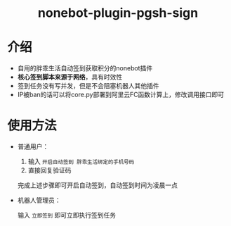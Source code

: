 <div align="center">

# nonebot-plugin-pgsh-sign
</div>

# 介绍
- 自用的胖乖生活自动签到获取积分的nonebot插件
- **核心签到脚本来源于网络**，具有时效性
- 签到任务没有写并发，但是不会阻塞机器人其他插件
- IP被ban的话可以将core.py部署到阿里云FC函数计算上，修改调用接口即可

# 使用方法
- 普通用户：
  1. 输入 `开启自动签到 胖乖生活绑定的手机号码`
  2. 直接回复验证码

    完成上述步骤即可开启自动签到，自动签到时间为凌晨一点

- 机器人管理员：

    输入 `立即签到` 即可立即执行签到任务